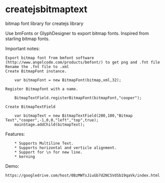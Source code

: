 createjsbitmaptext
==================

bitmap font library for createjs library

Use bmFonts or GlyphDesigner to export bitmap fonts.
Inspired from starling bitmap fonts.

Important notes:
	
	Export bitmap font from bmfont software (http://www.angelcode.com/products/bmfont/) to get png and .fnt file
	Rename the .fnt file to .xml
	Create BitmapFont instance.
		
		var bitmapFont = new BitmapFont(bitmap,xml,32);
	
	Register Bitmapfont with a name.
	
		BitmapTextField.registerBitmapFont(bitmapFont,"cooper");
		
	Create BitmapTextField
	
		var bitmapText = new BitmapTextField(200,100,"Bitmap Text","cooper",-1,0,0,"left","top",true);
		mainStage.addChild(bitmapText);
		
Features:

		* Supports Multiline Text.
		* Supports horizontal and verticle alignment.
		* Support for \n for new line.
		* kerning
		
Demo:

	https://googledrive.com/host/0BzMWTsJiuGb7d2NCSVdSb19qaVk/index.html

		
